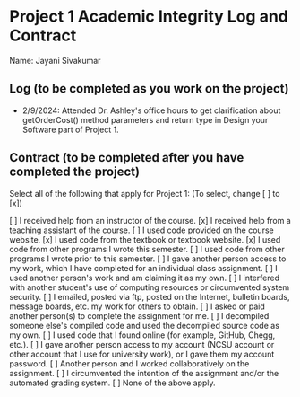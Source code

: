 # Project 1 Academic Integrity Log and Contract

Name: Jayani Sivakumar

## Log (to be completed as you work on the project)

* 2/9/2024: Attended Dr. Ashley's office hours to get clarification about getOrderCost() method parameters and return type in Design your Software part of Project 1.

## Contract (to be completed after you have completed the project)

Select all of the following that apply for Project 1: (To select, change [ ] to [x])

[ ] I received help from an instructor of the course.
[x] I received help from a teaching assistant of the course.
[ ] I used code provided on the course website.
[x] I used code from the textbook or textbook website.
[x] I used code from other programs I wrote this semester.
[ ] I used code from other programs I wrote prior to this semester.
[ ] I gave another person access to my work, which I have completed for an individual class assignment.
[ ] I used another person's work and am claiming it as my own.
[ ] I interfered with another student's use of computing resources or circumvented system security.
[ ] I emailed, posted via ftp, posted on the Internet, bulletin boards, message boards, etc. my work for others to obtain.
[ ] I asked or paid another person(s) to complete the assignment for me.
[ ] I decompiled someone else's compiled code and used the decompiled source code as my own.
[ ] I used code that I found online (for example, GitHub, Chegg, etc.).
[ ] I gave another person access to my account (NCSU account or other account that I use for university work), or I gave them my account password.
[ ] Another person and I worked collaboratively on the assignment.
[ ] I circumvented the intention of the assignment and/or the automated grading system.
[ ] None of the above apply.